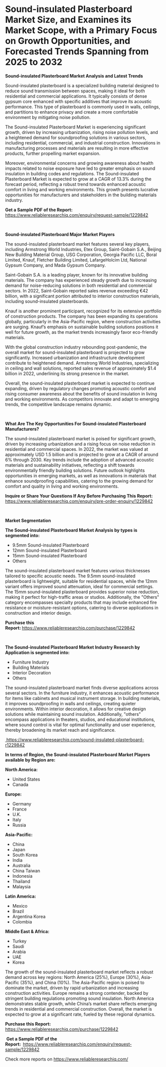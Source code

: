 <p><h1>Sound-insulated Plasterboard Market Size, and Examines its Market Scope, with a Primary Focus on Growth Opportunities, and Forecasted Trends Spanning from 2025 to 2032</h1></p><p><strong>Sound-insulated Plasterboard Market Analysis and Latest Trends</strong></p>
<p><p>Sound-insulated plasterboard is a specialized building material designed to reduce sound transmission between spaces, making it ideal for both residential and commercial applications. It typically consists of dense gypsum core enhanced with specific additives that improve its acoustic performance. This type of plasterboard is commonly used in walls, ceilings, and partitions to enhance privacy and create a more comfortable environment by mitigating noise pollution.</p><p>The Sound-insulated Plasterboard Market is experiencing significant growth, driven by increasing urbanization, rising noise pollution levels, and a heightened demand for soundproofing solutions in various sectors, including residential, commercial, and industrial construction. Innovations in manufacturing processes and materials are resulting in more effective products, further propelling market expansion. </p><p>Moreover, environmental concerns and growing awareness about health impacts related to noise exposure have led to greater emphasis on sound insulation in building codes and regulations. The Sound-insulated Plasterboard Market is expected to grow at a CAGR of 13.3% during the forecast period, reflecting a robust trend towards enhanced acoustic comfort in living and working environments. This growth presents lucrative opportunities for manufacturers and stakeholders in the building materials industry.</p></p>
<p><strong>Get a Sample PDF of the Report:&nbsp;</strong> <a href="https://www.reliableresearchiq.com/enquiry/request-sample/1229842?utm_campaign=2251&utm_medium=2&utm_source=Github&utm_content=ia&utm_term=02022025&utm_id=sound-insulated-plasterboard">https://www.reliableresearchiq.com/enquiry/request-sample/1229842</a></p>
<p>&nbsp;</p>
<p><strong>Sound-insulated Plasterboard Major Market Players</strong></p>
<p><p>The sound-insulated plasterboard market features several key players, including Armstrong World Industries, Etex Group, Saint-Gobain S.A., Beijing New Building Material Group, USG Corporation, Georgia Pacific LLC, Boral Limited, Knauf, Fletcher Building Limited, LafargeHolcim Ltd, National Gypsum Company, and Mada Gypsum Company. </p><p>Saint-Gobain S.A. is a leading player, known for its innovative building materials. The company has experienced steady growth due to increasing demand for noise-reducing solutions in both residential and commercial sectors. In 2022, Saint-Gobain reported sales revenue exceeding €42 billion, with a significant portion attributed to interior construction materials, including sound-insulated plasterboards.</p><p>Knauf is another prominent participant, recognized for its extensive portfolio of construction products. The company has been expanding its operations globally, particularly in the Asia-Pacific region, where construction activities are surging. Knauf’s emphasis on sustainable building solutions positions it well for future growth, as the market trends increasingly favor eco-friendly materials.</p><p>With the global construction industry rebounding post-pandemic, the overall market for sound-insulated plasterboard is projected to grow significantly. Increased urbanization and infrastructure development contribute to heightened demand. Armstrong World Industries, specializing in ceiling and wall solutions, reported sales revenue of approximately $1.4 billion in 2022, underlining its strong presence in the market.</p><p>Overall, the sound-insulated plasterboard market is expected to continue expanding, driven by regulatory changes promoting acoustic comfort and rising consumer awareness about the benefits of sound insulation in living and working environments. As competitors innovate and adapt to emerging trends, the competitive landscape remains dynamic.</p></p>
<p>&nbsp;</p>
<p><strong>What Are The Key Opportunities For Sound-insulated Plasterboard Manufacturers?</strong></p>
<p><p>The sound-insulated plasterboard market is poised for significant growth, driven by increasing urbanization and a rising focus on noise reduction in residential and commercial spaces. In 2022, the market was valued at approximately USD 1.5 billion and is projected to grow at a CAGR of around 6% through 2030. Key trends include the adoption of advanced acoustic materials and sustainability initiatives, reflecting a shift towards environmentally friendly building solutions. Future outlook highlights opportunities in emerging markets, as well as innovations in materials that enhance soundproofing capabilities, catering to the growing demand for comfort and quality in living and working environments.</p></p>
<p><strong>Inquire or Share Your Questions If Any Before Purchasing This Report:</strong> <a href="https://www.reliableresearchiq.com/enquiry/pre-order-enquiry/1229842?utm_campaign=2251&utm_medium=2&utm_source=Github&utm_content=ia&utm_term=02022025&utm_id=sound-insulated-plasterboard">https://www.reliableresearchiq.com/enquiry/pre-order-enquiry/1229842</a></p>
<p>&nbsp;</p>
<p><strong>Market Segmentation</strong></p>
<p><strong>The Sound-insulated Plasterboard Market Analysis by types is segmented into:</strong></p>
<p><ul><li>9.5mm Sound-insulated Plasterboard</li><li>12mm Sound-insulated Plasterboard</li><li>15mm Sound-insulated Plasterboard</li><li>Others</li></ul></p>
<p><p>The sound-insulated plasterboard market features various thicknesses tailored to specific acoustic needs. The 9.5mm sound-insulated plasterboard is lightweight, suitable for residential spaces, while the 12mm variant offers improved sound attenuation, ideal for commercial settings. The 15mm sound-insulated plasterboard provides superior noise reduction, making it perfect for high-traffic areas or studios. Additionally, the "Others" category encompasses specialty products that may include enhanced fire resistance or moisture-resistant options, catering to diverse applications in construction and interior design.</p></p>
<p><strong>Purchase this Report:&nbsp;</strong><a href="https://www.reliableresearchiq.com/purchase/1229842?utm_campaign=2251&utm_medium=2&utm_source=Github&utm_content=ia&utm_term=02022025&utm_id=sound-insulated-plasterboard">https://www.reliableresearchiq.com/purchase/1229842</a></p>
<p>&nbsp;</p>
<p><strong>The Sound-insulated Plasterboard Market Industry Research by Application is segmented into:</strong></p>
<p><ul><li>Furniture Industry</li><li>Building Materials</li><li>Interior Decoration</li><li>Others</li></ul></p>
<p><p>The sound-insulated plasterboard market finds diverse applications across several sectors. In the furniture industry, it enhances acoustic performance for items like cabinets and musical instrument storage. In building materials, it improves soundproofing in walls and ceilings, creating quieter environments. Within interior decoration, it allows for creative design solutions while maintaining sound insulation. Additionally, "others" encompass applications in theaters, studios, and educational institutions, where sound control is vital for optimal functionality and user experience, thereby broadening its market reach and significance.</p></p>
<p><a href="https://www.reliableresearchiq.com/sound-insulated-plasterboard-r1229842?utm_campaign=2251&utm_medium=2&utm_source=Github&utm_content=ia&utm_term=02022025&utm_id=sound-insulated-plasterboard">&nbsp;https://www.reliableresearchiq.com/sound-insulated-plasterboard-r1229842</a></p>
<p><strong>In terms of Region, the Sound-insulated Plasterboard Market Players available by Region are:</strong></p>
<p>
    <p> <strong> North America: </strong>
        <ul>
            <li>United States</li>
            <li>Canada</li>
        </ul>
        </p> 
    <p> <strong> Europe: </strong>
        <ul>
            <li>Germany</li>
            <li>France</li>
            <li>U.K.</li>
            <li>Italy</li>
            <li>Russia</li>
        </ul>
        </p> 
    <p> <strong> Asia-Pacific: </strong>
        <ul>
            <li>China</li>
            <li>Japan</li>
            <li>South Korea</li>
            <li>India</li>
            <li>Australia</li>
            <li>China Taiwan</li>
            <li>Indonesia</li>
            <li>Thailand</li>
            <li>Malaysia</li>
        </ul>
        </p> 
    <p> <strong> Latin America: </strong>
        <ul>
            <li>Mexico</li>
            <li>Brazil</li>
            <li>Argentina Korea</li>
            <li>Colombia</li>
        </ul>
        </p> 
    <p> <strong> Middle East & Africa: </strong>
        <ul>
            <li>Turkey</li>
            <li>Saudi</li>
            <li>Arabia</li>
            <li>UAE</li>
            <li>Korea</li>
        </ul>
    </p>
    </p>
<p><p>The growth of the sound-insulated plasterboard market reflects a robust demand across key regions: North America (25%), Europe (30%), Asia-Pacific (35%), and China (10%). The Asia-Pacific region is poised to dominate the market, driven by rapid urbanization and increasing construction activities. Europe remains a strong contender, backed by stringent building regulations promoting sound insulation. North America demonstrates stable growth, while China’s market share reflects emerging trends in residential and commercial construction. Overall, the market is expected to grow at a significant rate, fueled by these regional dynamics.</p></p>
<p><strong>Purchase this Report: </strong><a href="https://www.reliableresearchiq.com/purchase/1229842?utm_campaign=2251&utm_medium=2&utm_source=Github&utm_content=ia&utm_term=02022025&utm_id=sound-insulated-plasterboard">https://www.reliableresearchiq.com/purchase/1229842</a></p>
<p>&nbsp;<strong>Get a Sample PDF of the Report:&nbsp;&nbsp;</strong><a href="https://www.reliableresearchiq.com/enquiry/request-sample/1229842?utm_campaign=2251&utm_medium=2&utm_source=Github&utm_content=ia&utm_term=02022025&utm_id=sound-insulated-plasterboard">https://www.reliableresearchiq.com/enquiry/request-sample/1229842</a></p>
<p><strong></strong></p>
<p>Check more reports on <a href="https://www.reliableresearchiq.com/?utm_campaign=2251&utm_medium=2&utm_source=Github&utm_content=ia&utm_term=02022025&utm_id=sound-insulated-plasterboard">https://www.reliableresearchiq.com/</a></p>